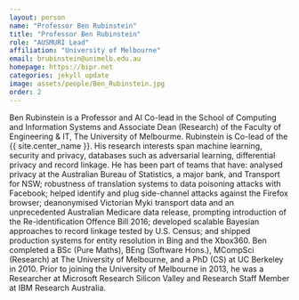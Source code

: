 ```yaml
---
layout: person
name: "Professor Ben Rubinstein"
title: "Professor Ben Rubinstein"
role: "AUSMURI Lead"
affiliation: "University of Melbourne"
email: brubinstein@unimelb.edu.au
homepage: https://bipr.net
categories: jekyll update
image: assets/people/Ben_Rubinstein.jpg
order: 2
---
```

Ben Rubinstein is a Professor and AI Co-lead in the School of Computing and Information Systems and Associate Dean (Research) of the Faculty of Engineering & IT, The University of Melbourme. Rubinstein is Co-lead of the {{ site.center_name }}. His research interests span machine learning, security and privacy, databases such as adversarial learning, differential privacy and record linkage. He has been part of teams that have: analysed privacy at the Australian Bureau of Statistics, a major bank, and Transport for NSW; robustness of translation systems to data poisoning attacks with Facebook; helped identify and plug side-channel attacks against the Firefox browser; deanonymised Victorian Myki transport data and an unprecedented Australian Medicare data release, prompting introduction of the Re-identification Offence Bill 2016; developed scalable Bayesian approaches to record linkage tested by U.S. Census; and shipped production systems for entity resolution in Bing and the Xbox360. Ben completed a BSc (Pure Maths), BEng (Software Hons.), MCompSci (Research) at The University of Melbourne, and a PhD (CS) at UC Berkeley in 2010. Prior to joining the University of Melbourne in 2013, he was a Researcher at Microsoft Research Silicon Valley and Research Staff Member at IBM Research Australia.